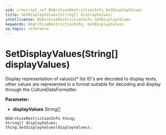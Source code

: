 ```yaml
---
uid: crmscript_ref_NSArchiveRestrictionInfo_SetDisplayValues
title: SetDisplayValues(String[] displayValues)
intellisense: NSArchiveRestrictionInfo.SetDisplayValues
keywords: NSArchiveRestrictionInfo, GetDisplayValues
so.topic: reference
---
```


# SetDisplayValues(String[] displayValues)

Display representation of value(s)* list ID's are decoded to display texts, other values are represented in a format suitable for decoding and display through the CultureDataFormatter.

**Parameter:** 
* **displayValues** String[]

```crmscript
NSArchiveRestrictionInfo thing;
String[] displayValues;
thing.SetDisplayValues(displayValues);
```

